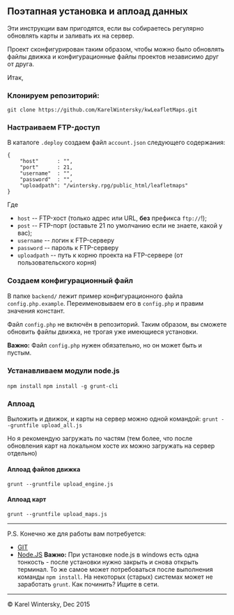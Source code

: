 ## Поэтапная установка и аплоад данных

Эти инструкции вам пригодятся, если вы собираетесь регулярно обновлять карты и заливать их на сервер.

Проект сконфигурирован таким образом, чтобы можно было обновлять файлы движка и конфигурационные файлы проектов независимо друг от друга.

Итак,

### Клонируем репозиторий: 

`git clone https://github.com/KarelWintersky/kwLeafletMaps.git`

### Настраиваем FTP-доступ

В каталоге `.deploy` создаем файл `account.json` следующего содержания:
```
{
    "host"      : "",
    "port"      : 21,
    "username"  : "",
    "password"  : "",
	"uploadpath": "/wintersky.rpg/public_html/leafletmaps"
}
```
Где
- `host` -- FTP-хост (только адрес или URL, **без** префикса `ftp://`!);
- `post` -- FTP-порт (оставьте 21 по умолчанию если не знаете, какой у вас);
- `username` -- логин к FTP-серверу
- `password` -- пароль к FTP-серверу
- `uploadpath` -- путь к корню проекта на FTP-сервере (от пользовательского корня) 

### Создаем конфигурационный файл

В папке `backend/` лежит пример конфигурационного файла `config.php.example`. Переименовываем его в `config.php` и правим значения констант. 

Файл `config.php` не включён в репозиторий. Таким образом, вы сможете обновить файлы движка, не трогая уже имеющиеся установки. 

**Важно:** Файл `config.php` нужен обязательно, но он может быть и пустым. 

### Устанавливаем модули node.js

`npm install`
`npm install -g grunt-cli`

### Аплоад 

Выложить и движок, и карты на сервер можно одной командой:
`grunt --gruntfile upload_all.js`

Но я рекомендую загружать по частям (тем более, что после обновления карт на локальном хосте их можно загружать на
сервер отдельно)

#### Аплоад файлов движка

`grunt --gruntfile upload_engine.js`

#### Аплоад карт

`grunt --gruntfile upload_maps.js`


----
P.S. 
Конечно же для работы вам потребуется:
- [GIT](https://git-scm.com/)
- [Node.JS](https://nodejs.org/en/)
**Важно:** При установке node.js в windows есть одна тонкость - после установки нужно закрыть и снова открыть терминал. То же самое может потребоваться после выполнения команды `npm install`. На некоторых (старых) системах может не заработать `grunt`. Как починить? Ищите в сети.    
----
© Karel Wintersky, Dec 2015